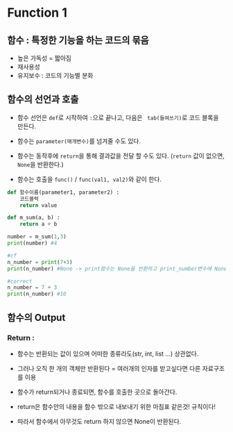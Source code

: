 # Function 1

##  함수 : 특정한 기능을 하는 코드의 묶음

- 높은 가독성 = 짧아짐
- 재사용성
- 유지보수 : 코드의 기능별 분화

## 함수의 선언과 호출

- 함수 선언은 `def`로 시작하여 `:`으로 끝나고, 다음은 ` tab(들여쓰기)`로 코드 블록을 만든다.

- 함수는 `parameter(매개변수)`를 넘겨줄 수도 있다.

- 함수는 동작후에 `return`을 통해 결과값을 전달 할 수도 있다. (`return` 값이 없으면, `None`을 반환한다.)

- 함수는 호출을 `func()` / `func(val1, val2)`와 같이 한다.

```python
def 함수이름(parameter1, parameter2) :
    코드블럭
    return value
```

```python
def m_sum(a, b) :
    return a + b

number = m_sum(1,3)
print(number) #4

#cf
n_number = print(7+3)
print(n_number) #None -> print함수는 None을 반환하고 print_number변수에 None이 저장됨

#correct
n_number = 7 + 3
print(n_number) #10
```



## 함수의 Output

### Return :

- 함수는 반환되는 값이 있으며 어떠한 종류라도(str, int, list ...) 상관없다.

- 그러나 오직 한 개의 객체만 반환된다 = 여러개의 인자를 받고싶다면 다른 자료구조를 이용 

- 함수가 return되거나 종료되면, 함수를 호출한 곳으로 돌아간다. 

- return은 함수안의 내용을 함수 밖으로 내보내기 위한 마침표 같은것! 규칙이다!

- 따라서 함수에서 아무것도 return 하지 않으면 None이 반환된다.

  





